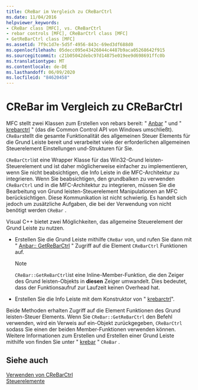 ```yaml
---
title: CReBar im Vergleich zu CReBarCtrl
ms.date: 11/04/2016
helpviewer_keywords:
- CReBar class [MFC], vs. CReBarCtrl
- rebar controls [MFC], CReBarCtrl class [MFC]
- GetReBarCtrl class [MFC]
ms.assetid: 7f9c1d7e-5d5f-4956-843c-69ed3df688d0
ms.openlocfilehash: 05decc095e43426044c4487b9aca05268642f915
ms.sourcegitcommit: c21b05042debc97d14875e019ee9d698691ffc0b
ms.translationtype: MT
ms.contentlocale: de-DE
ms.lasthandoff: 06/09/2020
ms.locfileid: "84620458"
---
```

# <a name="crebar-vs-crebarctrl"></a>CReBar im Vergleich zu CReBarCtrl

MFC stellt zwei Klassen zum Erstellen von rebars bereit: " [Anbar](reference/crebar-class.md) " und " [krebarctrl](reference/crebarctrl-class.md) " (das die Common Control API von Windows umschließt). `CReBar`stellt die gesamte Funktionalität des allgemeinen Steuer Elements für die Grund Leiste bereit und verarbeitet viele der erforderlichen allgemeinen Steuerelement Einstellungen und-Strukturen für Sie.

`CReBarCtrl`ist eine Wrapper Klasse für das Win32-Grund leisten-Steuerelement und ist daher möglicherweise einfacher zu implementieren, wenn Sie nicht beabsichtigen, die Info Leiste in die MFC-Architektur zu integrieren. Wenn Sie beabsichtigen, den grundbalken zu verwenden `CReBarCtrl` und in die MFC-Architektur zu integrieren, müssen Sie die Bearbeitung von Grund leisten-Steuerelement Manipulationen an MFC berücksichtigen. Diese Kommunikation ist nicht schwierig. Es handelt sich jedoch um zusätzliche Aufgaben, die bei der Verwendung von nicht benötigt werden `CReBar` .

Visual C++ bietet zwei Möglichkeiten, das allgemeine Steuerelement der Grund Leiste zu nutzen.

- Erstellen Sie die Grund Leiste mithilfe `CReBar` von, und rufen Sie dann mit " [Anbar:: GetReBarCtrl](reference/crebar-class.md#getrebarctrl) " Zugriff auf die Element `CReBarCtrl` Funktionen auf.

    > [!NOTE]
    >  `CReBar::GetReBarCtrl`ist eine Inline-Member-Funktion, die den Zeiger des Grund leisten-Objekts in **diesen** Zeiger umwandelt. Dies bedeutet, dass der Funktionsaufruf zur Laufzeit keinen Overhead hat.

- Erstellen Sie die Info Leiste mit dem Konstruktor von " [krebarctrl](reference/crebarctrl-class.md)".

Beide Methoden erhalten Zugriff auf die Element Funktionen des Grund leisten-Steuer Elements. Wenn Sie `CReBar::GetReBarCtrl` den Befehl verwenden, wird ein Verweis auf ein-Objekt zurückgegeben, `CReBarCtrl` sodass Sie einen der beiden Member-Funktionen verwenden können. Weitere Informationen zum Erstellen und Erstellen einer Grund Leiste mithilfe von finden Sie unter " [krebar](reference/crebar-class.md) " `CReBar` .

## <a name="see-also"></a>Siehe auch

[Verwenden von CReBarCtrl](using-crebarctrl.md)<br/>
[Steuerelemente](controls-mfc.md)
